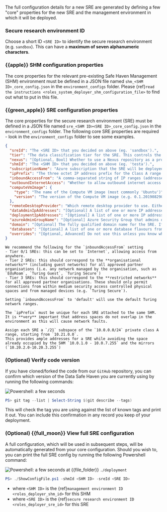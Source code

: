 The full configuration details for a new SRE are generated by defining a few "core" properties for the new SRE and the management environment in which it will be deployed.

### Secure research environment ID

Choose a short ID `<SRE ID>` to identify the secure research environment (e.g. `sandbox`).
This can have a **maximum of seven alphanumeric characters**.

### {{apple}} SHM configuration properties

The core properties for the relevant pre-existing Safe Haven Management (SHM) environment must be defined in a JSON file named `shm_<SHM ID>_core_config.json` in the `environment_configs` folder.
Please {ref}`read the instructions <roles_system_deployer_shm_configuration_file>` to find out what to put in this file.

### {{green_apple}} SRE configuration properties

The core properties for the secure research environment (SRE) must be defined in a JSON file named `sre_<SHM ID><SRE ID>_core_config.json` in the `environment_configs` folder.
The following core SRE properties are required - look in the `environment_configs` folder to see some examples.

```json
{
  "sreId": "The <SRE ID> that you decided on above (eg. 'sandbox').",
  "tier": "The data classification tier for the SRE. This controls the outbound network restrictions on the SRE and which mirror set the SRE is peered with",
  "nexus": "[Optional, Bool] Whether to use a Nexus repository as a proxy to PyPI and CRAN. Defaults to true if tier is 2 and false otherwise.",
  "shmId": "The <SHM ID> that you decided on above (eg. 'testa').",
  "subscriptionName": "Azure subscription that the SRE will be deployed into.",
  "ipPrefix": "The three octet IP address prefix for the Class A range used by the management environment. See below for suggestion on how to set this",
  "inboundAccessFrom": "A comma-separated string of IP ranges (addresses or CIDR ranges) from which access to the RDS webclient is permitted. See below for suggestion on how to set this.",
  "outboundInternetAccess": "Whether to allow outbound internet access from inside the remote desktop environment. Either ('Yes', 'Allow', 'Permit'), ('No', 'Deny', 'Forbid') or 'default' (for Tier 0 and 1 'Allow' otherwise 'Deny')",
  "computeVmImage": {
    "type": "The name of the Compute VM image (most commonly 'Ubuntu')",
    "version": "The version of the Compute VM image (e.g. 0.1.2019082900)"
  },
  "remoteDesktopProvider": "Which remote desktop provider to use. Either 'ApacheGuacamole' (recommended, tiers 0-3) or 'MicrosoftRDS' (tiers 2-3 only)",
  "dataAdminIpAddresses": "[Optional] A list of one or more IP addresses which admins will be using to transfer sensitive data to/from the secure Azure storage area (if not specified then Turing IP addresses will be used).",
  "deploymentIpAddresses": "[Optional] A list of one or more IP addresses which admins will be using when deploying the SRE (if not specified then deployment commands from any IP address will be permitted).",
  "azureAdminGroupName": "[Optional] Azure Security Group that admins of this SRE will belong to. If not specified then the same one as the SHM will be used.",
  "domain": "[Optional] The fully qualified domain name for the SRE. If not specified then <SRE ID>.<SHM domain> will be used.",
  "databases": "[Optional] A list of one or more database flavours from the following list ('MSSQL', 'PostgreSQL'). For example ['MSSQL', 'PostgreSQL'] would deploy both an MS-SQL and a PostgreSQL database.",
  "overrides": "[Optional, Advanced] Do not use this unless you know what you're doing! If you want to override any of the default settings, you can do so by creating the same JSON structure that would be found in the final config file and nesting it under this entry. For example, to change the name of the Key Vault secret containing the MSSQL admin password, you could use something like: 'sre: { databases: { dbmssql: { adminPasswordSecretName: my-password-name } } }'"
}
```

```{tip}
We recommend the following for the `inboundAccessFrom` setting
- Tier 0/1 SREs: this can be set to `Internet`, allowing access from anywhere.
- Tier 2 SREs: this should correspond to the **organisational networks** (including guest networks) for all approved partner organisations (i.e. any network managed by the organisation, such as `EduRoam`, `Turing Guest`, `Turing Secure`)
- Tier 3 SREs: this should correspond to the **restricted networks** for all approved partner organisations. These should only permit connections from within medium security access controlled physical spaces and from managed devices (e.g. `Turing Secure`).
```

```{admonition} Alan Turing Institute default
Setting `inboundAccessFrom` to 'default' will use the default Turing network ranges.
```

```{important}
The `ipPrefix` must be unique for each SRE attached to the same SHM.
It is **very** important that address spaces do not overlap in the environment as this will cause network faults.
```

```{admonition} Alan Turing Institute default
Assign each SRE a `/21` subspace of the `10.0.0.0/24` private class A range, starting from `10.21.0.0`.
This provides ample addresses for a SRE while avoiding the space already occupied by the SHM `10.0.1.0 - 10.0.7.255` and the mirrors (`10.20.2.0-10.20.3.255`)
```

### (Optional) Verify code version

If you have cloned/forked the code from our `GitHub` repository, you can confirm which version of the Data Safe Haven you are currently using by running the following commands:

![Powershell: a few seconds](https://img.shields.io/static/v1?style=for-the-badge&logo=powershell&label=local&color=blue&message=a%20few%20seconds)

```powershell
PS> git tag --list | Select-String $(git describe --tags)
```

This will check the tag you are using against the list of known tags and print it out.
You can include this confirmation in any record you keep of your deployment.

### (Optional) {{full_moon}} View full SRE configuration

A full configuration, which will be used in subsequent steps, will be automatically generated from your core configuration.
Should you wish to, you can print the full SRE config by running the following Powershell command:

![Powershell: a few seconds](https://img.shields.io/static/v1?style=for-the-badge&logo=powershell&label=local&color=blue&message=a%20few%20seconds) at {{file_folder}} `./deployment`

```powershell
PS> ./ShowConfigFile.ps1 -shmId <SHM ID> -sreId <SRE ID>
```

- where `<SHM ID>` is the {ref}`management environment ID <roles_deployer_shm_id>` for this SHM
- where `<SRE ID>` is the {ref}`secure research environment ID <roles_deployer_sre_id>` for this SRE
